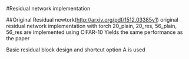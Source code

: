 #Residual network implementation

##Original Residual newtork(http://arxiv.org/pdf/1512.03385v1)
original residual network implementation with torch
20_plain, 20_res, 56_plain, 56_res are implemented using CIFAR-10
Yields the same performance as the paper

Basic residual block design and shortcut option A is used

